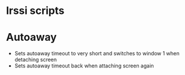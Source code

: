 Irssi scripts
===============
Autoaway
===
- Sets autoaway timeout to very short and switches to window 1 when detaching screen
- Sets autoaway timeout back when attaching screen again
